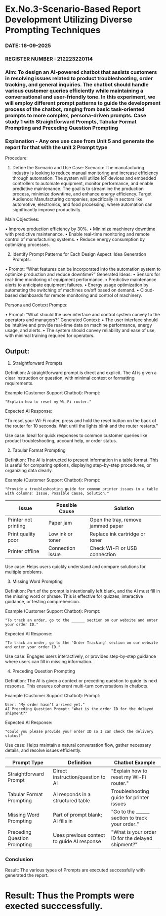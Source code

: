 # Ex.No.3-Scenario-Based Report Development Utilizing Diverse Prompting Techniques

### DATE: 16-09-2025                                                                     
### REGISTER NUMBER : 212223220114
### Aim: To design an AI-powered chatbot that assists customers in resolving issues related to product troubleshooting, order tracking, and general inquiries. The chatbot should handle various customer queries efficiently while maintaining a conversational and user-friendly tone. In this experiment, we will employ different prompt patterns to guide the development process of the chatbot, ranging from basic task-oriented prompts to more complex, persona-driven prompts. Case study 1 with Straightforward Prompts, Tabular Format Prompting and Preceding Question Prompting  

### Explanation - Any one use case from Unit 5 and generate the report for that with the unit 2 Prompt type
Procedure:
1.	Define the Scenario and Use Case:
Scenario:
The manufacturing industry is looking to reduce manual monitoring and increase efficiency through automation. The system will utilize IoT devices and embedded controllers to automate equipment, monitor performance, and enable predictive maintenance. The goal is to streamline the production process, minimize downtime, and enhance energy efficiency.
Target Audience:
Manufacturing companies, specifically in sectors like automotive, electronics, and food processing, where automation can significantly improve productivity.


Main Objectives:

•	Improve production efficiency by 30%.
•	Minimize machinery downtime with predictive maintenance.
•	Enable real-time monitoring and remote control of manufacturing systems.
•	Reduce energy consumption by optimizing processes.
 
2.	Identify Prompt Patterns for Each Design Aspect:
Idea Generation Prompts:

•	Prompt: “What features can be incorporated into the automation system to optimize production and reduce downtime?” Generated Ideas:
•	Sensors for real-time monitoring of equipment performance.
•	Predictive maintenance alerts to anticipate equipment failures.
•	Energy usage optimization by automating the switching of machines on/off based on demand.
•	Cloud-based dashboards for remote monitoring and control of machinery.

Persona and Context Prompts:

•	Prompt: “What should the user interface and control system convey to the operators and managers?” Generated Context:
•	The user interface should be intuitive and provide real-time data on machine performance, energy usage, and alerts.
•	The system should convey reliability and ease of use, with minimal training required for operators.

## Output:

1. Straightforward Prompts

Definition: A straightforward prompt is direct and explicit. The AI is given a clear instruction or question, with minimal context or formatting requirements.

Example (Customer Support Chatbot):
Prompt:
```
"Explain how to reset my Wi-Fi router."
```

Expected AI Response:

"To reset your Wi-Fi router, press and hold the reset button on the back of the router for 10 seconds. Wait until the lights blink and the router restarts."

Use case: Ideal for quick responses to common customer queries like product troubleshooting, account help, or order status.

2. Tabular Format Prompting

Definition: The AI is instructed to present information in a table format. This is useful for comparing options, displaying step-by-step procedures, or organizing data clearly.

Example (Customer Support Chatbot):
Prompt:

```
"Provide a troubleshooting guide for common printer issues in a table with columns: Issue, Possible Cause, Solution."
```

| Issue                | Possible Cause   | Solution                           |
| -------------------- | ---------------- | ---------------------------------- |
| Printer not printing | Paper jam        | Open the tray, remove jammed paper |
| Print quality poor   | Low ink or toner | Replace ink cartridge or toner     |
| Printer offline      | Connection issue | Check Wi-Fi or USB connection      |

Use case: Helps users quickly understand and compare solutions for multiple problems.

3. Missing Word Prompting

Definition: Part of the prompt is intentionally left blank, and the AI must fill in the missing word or phrase. This is effective for quizzes, interactive guidance, or testing comprehension.

Example (Customer Support Chatbot):
Prompt:
```
"To track an order, go to the ______ section on our website and enter your order ID."
```

Expected AI Response:
```
"To track an order, go to the 'Order Tracking' section on our website and enter your order ID."
```

Use case: Engages users interactively, or provides step-by-step guidance where users can fill in missing information.

4. Preceding Question Prompting

Definition: The AI is given a context or preceding question to guide its next response. This ensures coherent multi-turn conversations in chatbots.

Example (Customer Support Chatbot):
Prompt:
```
User: "My order hasn’t arrived yet."
AI Preceding Question Prompt: "What is the order ID for the delayed shipment?"
```

Expected AI Response:
```
"Could you please provide your order ID so I can check the delivery status?"
```

Use case: Helps maintain a natural conversation flow, gather necessary details, and resolve issues efficiently.

| Prompt Type                  | Definition                                 | Chatbot Example                                       |
| ---------------------------- | ------------------------------------------ | ----------------------------------------------------- |
| Straightforward Prompt       | Direct instruction/question to AI          | "Explain how to reset my Wi-Fi router."               |
| Tabular Format Prompting     | AI responds in a structured table          | Troubleshooting guide for printer issues              |
| Missing Word Prompting       | Part of prompt blank; AI fills in          | "Go to the \_\_\_\_\_\_ section to track your order." |
| Preceding Question Prompting | Uses previous context to guide AI response | "What is your order ID for the delayed shipment?"     |



### Conclusion
Result: The various types of Prompts are executed successfully with generated the report.




# Result: Thus the Prompts were exected succcessfully.

